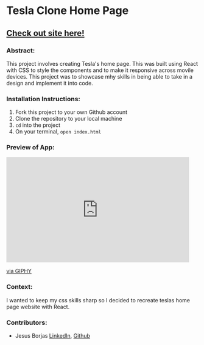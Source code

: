 # Tesla Clone Home Page

## [Check out site here!](https://tesla-clone-jesusborjas006.vercel.app/)

### Abstract: 
This project involves creating Tesla's home page. This was built using React with CSS to style the components and to make it responsive across movile devices. This project was to showcase mhy skills in being able to take in a design and implement it into code. 

### Installation Instructions:
1. Fork this project to your own Github account
2. Clone the repository to your local machine
3. `cd` into the project
4. On your terminal, `open index.html`

### Preview of App:
<iframe src="https://giphy.com/embed/azkrIqEC2yuGzPeX6I" width="480" height="276" frameBorder="0" class="giphy-embed" allowFullScreen></iframe><p><a href="https://giphy.com/gifs/azkrIqEC2yuGzPeX6I">via GIPHY</a></p>


### Context:
I wanted to keep my css skills sharp so I decided to recreate teslas home page website with React.

### Contributors:
- Jesus Borjas [LinkedIn](https://www.linkedin.com/in/jesus-borjas-6589b920a/), [Github](https://github.com/jesusborjas006)

